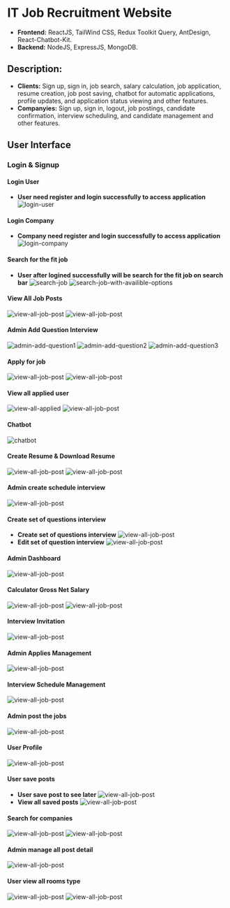 # IT Job Recruitment Website

- **Frontend:** ReactJS, TailWind CSS, Redux Toolkit Query, AntDesign, React-Chatbot-Kit.
- **Backend:** NodeJS, ExpressJS, MongoDB.

## Description:

- **Clients:** Sign up, sign in, job search, salary calculation, job application, resume creation, job post saving, chatbot for automatic applications, profile updates, and application status viewing and other features.
- **Companyies:** Sign up, sign in, logout, job postings, candidate confirmation, interview scheduling, and candidate management and other features.

## User Interface
### Login & Signup
#### Login User

- **User need register and login successfully to access application**
  ![login-user](./assets/Screenshot%202024-07-10%20102944.png)

#### Login Company

- **Company need register and login successfully to access application**
  ![login-company](/assets/Screenshot%202024-07-10%20102944.png)

#### Search for the fit job

- **User after logined successfully will be search for the fit job on search bar**
  ![search-job](./assets/search_bar.png)
  ![search-job-with-availible-options](./assets/search-s.png)

#### View All Job Posts
![view-all-job-post](./assets/view_all_posts.png)
![view-all-job-post](./assets/view_post_detail.png)

#### Admin Add Question Interview
![admin-add-question1](./assets/add_question_interview_1_admin.png)
![admin-add-question2](./assets/add_question_interview_2_admin.png)
![admin-add-question3](./assets/add_question_interview_3_admin.png)

#### Apply for job
![view-all-job-post](./assets/apply_continue_job.png)
![view-all-job-post](./assets/apply_job.png)

#### View all applied user
![view-all-applied](./assets/view_all_applyed.png)
![view-all-job-post](./assets/view_all_appyed_detail.png)

#### Chatbot
![chatbot](./assets/chatbot.png)

#### Create Resume & Download Resume
![view-all-job-post](./assets/create_resume.png)
![view-all-job-post](./assets/print_resume.png)

#### Admin create schedule interview
![view-all-job-post](./assets/create_schedule_interview_admin.png)

#### Create set of questions interview
- **Create set of questions interview**
![view-all-job-post](./assets/create_set_of_questions_interview.png)
- **Edit set of question interview**
![view-all-job-post](./assets/edit_interview.png)

#### Admin Dashboard
![view-all-job-post](./assets/dashboard.png)

#### Calculator Gross Net Salary
![view-all-job-post](./assets/gross-net.png)
![view-all-job-post](./assets/view_table_gross-net_detail.png)

#### Interview Invitation
![view-all-job-post](./assets/invitation_interview.png)

#### Admin Applies Management
![view-all-job-post](./assets/manage_applyed_admin.png)

#### Interview Schedule Management
![view-all-job-post](./assets/manage_schedule_interview_admin.png)

#### Admin post the jobs 
![view-all-job-post](./assets/post_job.png)

#### User Profile
![view-all-job-post](./assets/profolio.png)

#### User save posts
- **User save post to see later**
![view-all-job-post](./assets/save_post.png)
- **View all saved posts**
![view-all-job-post](./assets/view_all_posts_save.png)

#### Search for companies
![view-all-job-post](./assets/search_companies.png)
![view-all-job-post](./assets/view_company_detail.png)

#### Admin manage all post detail
![view-all-job-post](./assets/view_all_post_detail_admin.png)

#### User view all rooms type
![view-all-job-post](./assets/view_all_rooms_type.png)
![view-all-job-post](./assets/view_all_posts_in_rooms_type.png)
